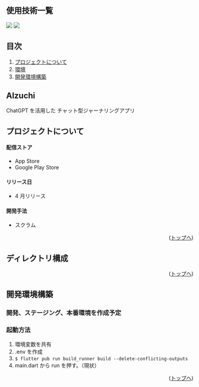 <div id="top"></div>

## 使用技術一覧

<!-- シールド一覧 -->
<!-- 該当するプロジェクトの中から任意のものを選ぶ-->

<p style="display: inline">
  <!-- クロスプラットフォームのフレームワーク一覧 -->
  <img src="https://img.shields.io/badge/-Flutter-000000.svg?logo=flutter&style=for-the-badge">
  <!-- インフラ一覧 -->
  <img src="https://img.shields.io/badge/-FireBase-000000.svg?logo=firebase&style=for-the-badge">
</p>

## 目次

1. [プロジェクトについて](#プロジェクトについて)
2. [環境](#ディレクトリ構成)
3. [開発環境構築](#開発環境構築)

## AIzuchi

ChatGPT を活用した
チャット型ジャーナリングアプリ

<!-- プロジェクトについて -->

## プロジェクトについて

#### 配信ストア

- App Store
- Google Play Store

#### リリース日

- 4 月リリース

#### 開発手法

- スクラム

<p align="right">(<a href="#top">トップへ</a>)</p>

## ディレクトリ構成

<p align="right">(<a href="#top">トップへ</a>)</p>

## 開発環境構築

### 開発、ステージング、本番環境を作成予定

### 起動方法

1. 環境変数を共有
2. .env を作成
3. `$ flutter pub run build_runner build --delete-conflicting-outputs`
4. main.dart から run を押す。（現状）

<p align="right">(<a href="#top">トップへ</a>)</p>
